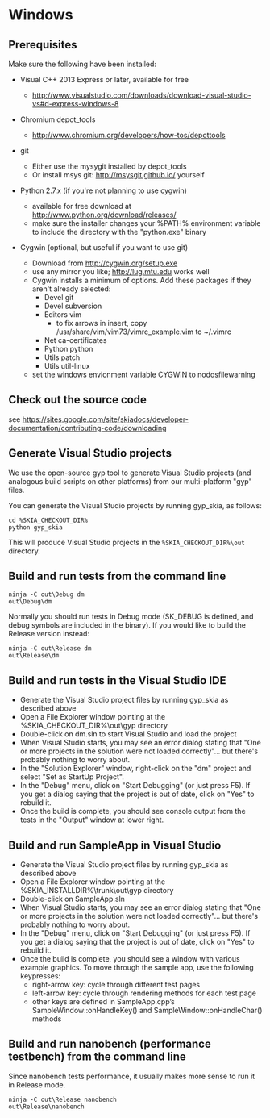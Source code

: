 Windows
=======

Prerequisites
-------------

Make sure the following have been installed:

  * Visual C++ 2013 Express or later, available for free
    * http://www.visualstudio.com/downloads/download-visual-studio-vs#d-express-windows-8

  * Chromium depot_tools
    * http://www.chromium.org/developers/how-tos/depottools
  * git
    * Either use the mysygit installed by depot_tools
    * Or install msys git: http://msysgit.github.io/ yourself
  * Python 2.7.x (if you're not planning to use cygwin)
    * available for free download at http://www.python.org/download/releases/
    * make sure the installer changes your %PATH% environment variable to include the directory with the "python.exe" binary
  * Cygwin (optional, but useful if you want to use git)
    * Download from  http://cygwin.org/setup.exe
    * use any mirror you like; http://lug.mtu.edu works well
    * Cygwin installs a minimum of options. Add these packages if they aren't already selected:
      * Devel git
      * Devel subversion
      * Editors vim
        * to fix arrows in insert, copy /usr/share/vim/vim73/vimrc_example.vim to ~/.vimrc
      * Net ca-certificates
      * Python python
      * Utils patch
      * Utils util-linux
    * set the windows envionment variable CYGWIN to nodosfilewarning

Check out the source code
-------------------------

see https://sites.google.com/site/skiadocs/developer-documentation/contributing-code/downloading

Generate Visual Studio projects
-------------------------------

We use the open-source gyp tool to generate Visual Studio projects (and
analogous build scripts on other platforms) from our multi-platform "gyp"
files.

You can generate the Visual Studio projects by running gyp_skia, as follows:

    cd %SKIA_CHECKOUT_DIR%
    python gyp_skia

This will produce Visual Studio projects in the `%SKIA_CHECKOUT_DIR%\out` directory.

Build and run tests from the command line
-----------------------------------------

    ninja -C out\Debug dm
    out\Debug\dm

Normally you should run tests in Debug mode (SK_DEBUG is defined, and debug
symbols are included in the binary). If you would like to build the Release
version instead:

    ninja -C out\Release dm
    out\Release\dm

Build and run tests in the Visual Studio IDE
--------------------------------------------

  * Generate the Visual Studio project files by running gyp_skia as described above
  * Open a File Explorer window pointing at the %SKIA_CHECKOUT_DIR%\out\gyp directory
  * Double-click on dm.sln to start Visual Studio and load the project
  * When Visual Studio starts, you may see an error dialog stating that "One or more projects in the solution were not loaded correctly"... but there's probably nothing to worry about.
  * In the "Solution Explorer" window, right-click on the "dm" project and select "Set as StartUp Project".
  * In the "Debug" menu, click on "Start Debugging" (or just press F5). If you get a dialog saying that the project is out of date, click on "Yes" to rebuild it.
  * Once the build is complete, you should see console output from the tests in the "Output" window at lower right.

Build and run SampleApp in Visual Studio
----------------------------------------

  * Generate the Visual Studio project files by running gyp_skia as described above
  * Open a File Explorer window pointing at the %SKIA_INSTALLDIR%\trunk\out\gyp directory
  * Double-click on SampleApp.sln
  * When Visual Studio starts, you may see an error dialog stating that "One or more projects in the solution were not loaded correctly"... but there's probably nothing to worry about.
  * In the "Debug" menu, click on "Start Debugging" (or just press F5). If you get a dialog saying that the project is out of date, click on "Yes" to rebuild it.
  * Once the build is complete, you should see a window with various example graphics. To move through the sample app, use the following keypresses:
    * right-arrow key: cycle through different test pages
    * left-arrow key: cycle through rendering methods for each test page
    * other keys are defined in SampleApp.cpp’s SampleWindow::onHandleKey() and SampleWindow::onHandleChar() methods

Build and run nanobench (performance testbench) from the command line
---------------------------------------------------------------------

Since nanobench tests performance, it usually makes more sense to run it in Release mode.

    ninja -C out\Release nanobench
    out\Release\nanobench

